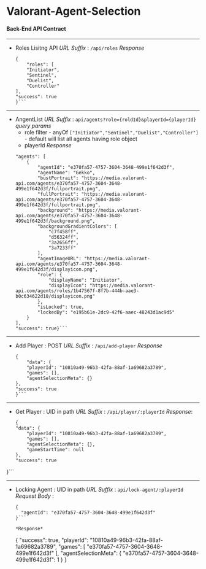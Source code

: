 # Valorant-Agent-Selection


#### Back-End API Contract
----
* Roles Lisitng API
  *URL Suffix* : `/api/roles`
  *Response* 
    ```
    {
        "roles": [
        "Initiator",
        "Sentinel",
        "Duelist",
        "Controller"
    ],
    "success": true
    }```
-----
* AngentList
   *URL Suffix* : `api/agents?role={roldId}&playerId={playerId}`
   *query params*
    - role filter
          - anyOf  `["Initiator","Sentinel","Duelist","Controller"]`
          - default will list all agents having role object
    - playerId
   *Response*
    ```{
    "agents": [
        {
            "agentId": "e370fa57-4757-3604-3648-499e1f642d3f",
            "agentName": "Gekko",
            "bustPortrait": "https://media.valorant-api.com/agents/e370fa57-4757-3604-3648-499e1f642d3f/fullportrait.png",
            "fullPortrait": "https://media.valorant-api.com/agents/e370fa57-4757-3604-3648-499e1f642d3f/fullportrait.png",
            "background": "https://media.valorant-api.com/agents/e370fa57-4757-3604-3648-499e1f642d3f/background.png",
            "backgroundGradientColors": [
                "c7f458ff",
                "d56324ff",
                "3a2656ff",
                "3a7233ff"
            ],
            "agentImageURL": "https://media.valorant-api.com/agents/e370fa57-4757-3604-3648-499e1f642d3f/displayicon.png",
            "role": {
                "displayName": "Initiator",
                "displayIcon": "https://media.valorant-api.com/agents/roles/1b47567f-8f7b-444b-aae3-b0c634622d10/displayicon.png"
            },
            "isLocked": true,
            "lockedBy": "e195b61e-2dc9-42f6-aaec-48243d1ac9d5"
        }
    ],
    "success": true}```

-----
* Add Player : POST
    *URL Suffix* : `/api/add-player`
    *Response*
    ```
    {
        "data": {
        "playerId": "10810a49-96b3-42fa-88af-1a69682a3789",
        "games": [],
        "agentSelectionMeta": {}
    },
    "success": true
    }```

----

* Get Player : UID in path
  *URL Suffix* : `/api/player/:playerId` 
  *Response*: 
    ```
    {
    "data": {
        "playerId": "10810a49-96b3-42fa-88af-1a69682a3789",
        "games": [],
        "agentSelectionMeta": {},
        "gameStartTime": null
    },
    "success": true
}```

-----
* Locking Agent : UID in path
  *URL Suffix* : `api/lock-agent/:playerId`
  *Request Body* : 
  ```
  {
    "agentId": "e370fa57-4757-3604-3648-499e1f642d3f"
  }```

  *Response*
    ```
    {
        "success": true,
        "playerId": "10810a49-96b3-42fa-88af-1a69682a3789",
        "games": [
            "e370fa57-4757-3604-3648-499e1f642d3f"
        ],
        "agentSelectionMeta": {
            "e370fa57-4757-3604-3648-499e1f642d3f": 1
        }
    }
    ```


